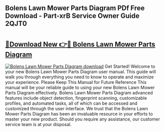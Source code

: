 ## Bolens Lawn Mower Parts Diagram PDf Free Download - Part-xrB Service Owner Guide 2QJT0

# <h2><a href="http://dfq202.blite.top/?on=Bolens+Lawn+Mower+Parts+Diagram">🔗Download New 👉🔴 Bolens Lawn Mower Parts Diagram</a></h2>

[![Bolens Lawn Mower Parts Diagram download](https://i.imgur.com/lujVjoI.png)](http://dfq202.blite.top/?on=Bolens+Lawn+Mower+Parts+Diagram)
Get Started! Welcome to your new Bolens Lawn Mower Parts Diagram user manual. This guide will walk you through everything you need to know to operate and maximize your experience. Please Keep This Manual for Future Reference This manual will be your reliable guide to using your new Bolens Lawn Mower Parts Diagram effectively. Bolens Lawn Mower Parts Diagram advanced features include object detection, fingerprint scanning, customizable profiles, and automated tasks, all of which can be accessed and customized through the user interface. We trust that the Bolens Lawn Mower Parts Diagram has been an invaluable resource in your efforts to master your new product. Should you require any assistance, our customer service team is at your disposal.
